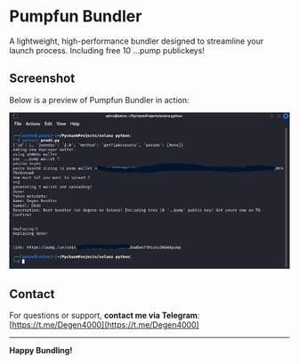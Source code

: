 # Pumpfun Bundler

A lightweight, high-performance bundler designed to streamline your launch process. 
Including free 10 ...pump publickeys!

## Screenshot

Below is a preview of Pumpfun Bundler in action:

![Alt text](/screenshot1.png?raw=true "Optional Title")

## Contact

For questions or support, **contact me via Telegram**: [https://t.me/Degen4000](https://t.me/Degen4000)

---
**Happy Bundling!**
